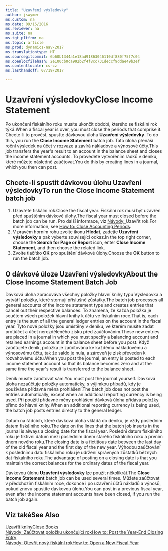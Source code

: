 ```yaml
---
title: "Uzavření výsledovky"
author: jswymer
ms.custom: na
ms.date: 09/16/2016
ms.reviewer: na
ms.suite: na
ms.tgt_pltfrm: na
ms.topic: article
ms.prod: dynamics-nav-2017
ms.translationtype: HT
ms.sourcegitcommit: 6b60b1344a1e18ad91863046110df880f75f7c04
ms.openlocfilehash: 2e100cb0ca992b2f4f8cc731deccf9ddae49b3ef
ms.contentlocale: cs-cz
ms.lasthandoff: 07/19/2017

---
```

# <a name="close-income-statement"></a><span data-ttu-id="996a1-102">Uzavření výsledovky</span><span class="sxs-lookup"><span data-stu-id="996a1-102">Close Income Statement</span></span>
<span data-ttu-id="996a1-103">Po ukončení fiskálního roku musíte ukončit období, kterého se fiskální rok týká.</span><span class="sxs-lookup"><span data-stu-id="996a1-103">When a fiscal year is over, you must close the periods that comprise it.</span></span> <span data-ttu-id="996a1-104">Chcete-li to provést, spusťte dávkovou úlohu **Uzavření výsledovky** .</span><span class="sxs-lookup"><span data-stu-id="996a1-104">To do this, you run the **Close Income Statement** batch job.</span></span> <span data-ttu-id="996a1-105">Tato úloha přenáší roční výsledek na účet v rozvaze a zavírá nákladové a výnosové účty.</span><span class="sxs-lookup"><span data-stu-id="996a1-105">This job transfers the year's result to an account in the balance sheet and closes the income statement accounts.</span></span> <span data-ttu-id="996a1-106">To provedete vytvořením řádků v deníku, které můžete následně zaúčtovat.</span><span class="sxs-lookup"><span data-stu-id="996a1-106">You do this by creating lines in a journal, which you then can post.</span></span>

## <a name="to-run-the-close-income-statement-batch-job"></a><span data-ttu-id="996a1-107">Chcete-li spustit dávkovou úlohu Uzavření výsledovky</span><span class="sxs-lookup"><span data-stu-id="996a1-107">To run the Close Income Statement batch job</span></span>
1. <span data-ttu-id="996a1-108">Uzavřete fiskální rok.</span><span class="sxs-lookup"><span data-stu-id="996a1-108">Close the fiscal year.</span></span> <span data-ttu-id="996a1-109">Fiskální rok musí být uzavřen před spuštěním dávkové úlohy.</span><span class="sxs-lookup"><span data-stu-id="996a1-109">The fiscal year must closed before the batch job can be run.</span></span> <span data-ttu-id="996a1-110">Pro další informace, viz [Návody: ](year-close-account-periods.md)Uzavřít rok.</span><span class="sxs-lookup"><span data-stu-id="996a1-110">For more information, see [How to: Close Accounting Periods](year-close-account-periods.md).</span></span>
2. <span data-ttu-id="996a1-111">V pravém horním rohu zvolte ikonu **Hledat**, zadejte **Uzavření výsledovky** a pak vyberte související odkaz.</span><span class="sxs-lookup"><span data-stu-id="996a1-111">In the top right corner, choose the **Search for Page or Report** icon, enter **Close Income Statement**, and then choose the related link.</span></span>
3. <span data-ttu-id="996a1-112">Zvolte tlačítko **OK** pro spuštění dávkové úlohy.</span><span class="sxs-lookup"><span data-stu-id="996a1-112">Choose the **OK** button to run the batch job.</span></span>

## <a name="about-the-close-income-statement-batch-job"></a><span data-ttu-id="996a1-113">O dávkové úloze Uzavření výsledovky</span><span class="sxs-lookup"><span data-stu-id="996a1-113">About the Close Income Statement Batch Job</span></span>
<span data-ttu-id="996a1-114">Dávková úloha zpracovává všechny položky hlavní knihy typu Výsledovka a vytváří položky, které stornují příslušné zůstatky.</span><span class="sxs-lookup"><span data-stu-id="996a1-114">The batch job processes all general accounts of the income statement type and creates entries that cancel out their respective balances.</span></span> <span data-ttu-id="996a1-115">To znamená, že každá položka je součtem všech položek hlavní knihy k účtu ve fiskálním roce.</span><span class="sxs-lookup"><span data-stu-id="996a1-115">That is, each entry is the sum of all the general ledger entries on the account in the fiscal year.</span></span> <span data-ttu-id="996a1-116">Tyto nové položky jsou umístěny v deníku, ve kterém musíte zadat protiúčet a účet nerozděleného zisku před zaúčtováním.</span><span class="sxs-lookup"><span data-stu-id="996a1-116">These new entries are placed in a journal in which you must specify a balancing account and retained earnings account in the balance sheet before you post.</span></span> <span data-ttu-id="996a1-117">Když zaúčtujete deník, položka je zaúčtována ke každému nákladovému a výnosovému účtu, tak že saldo je nula, a zároveň je zisk převeden k rozvahovému účtu.</span><span class="sxs-lookup"><span data-stu-id="996a1-117">When you post the journal, an entry is posted to each income statement account so that its balance becomes zero and at the same time the year's result is transferred to the balance sheet.</span></span>

<span data-ttu-id="996a1-118">Deník musíte zaúčtovat sám.</span><span class="sxs-lookup"><span data-stu-id="996a1-118">You must post the journal yourself.</span></span> <span data-ttu-id="996a1-119">Dávková úloha nezaúčtuje položky automaticky, s výjimkou případů, kdy je používána přídavná měna prohlášení.</span><span class="sxs-lookup"><span data-stu-id="996a1-119">The batch job does not post the entries automatically, except when an additional reporting currency is being used.</span></span> <span data-ttu-id="996a1-120">Při použití přídavné měny prohlášení dávková úloha přidává položky přímo do hlavní knihy.</span><span class="sxs-lookup"><span data-stu-id="996a1-120">When an additional reporting currency is being used, the batch job posts entries directly to the general ledger.</span></span>

<span data-ttu-id="996a1-121">Datum na řádcích, které dávková úloha vkládá do deníku, je vždy posledním datem fiskálního roku.</span><span class="sxs-lookup"><span data-stu-id="996a1-121">The date on the lines that the batch job inserts in the journal is always a closing date for the fiscal year.</span></span> <span data-ttu-id="996a1-122">Poslední datum fiskálního roku je fiktivní datum mezi posledním dnem starého fiskálního roku a prvním dnem nového roku.</span><span class="sxs-lookup"><span data-stu-id="996a1-122">The closing date is a fictitious date between the last day of the old fiscal year and the first day of the new year.</span></span> <span data-ttu-id="996a1-123">Výhodou zaúčtování k poslednímu datu fiskálního roku je udržení správných zůstatků běžných dat fiskálního roku.</span><span class="sxs-lookup"><span data-stu-id="996a1-123">The advantage of posting on a closing date is that you maintain the correct balances for the ordinary dates of the fiscal year.</span></span>

<span data-ttu-id="996a1-124">Dávkovou úlohu **Uzavření výsledovky** lze použít několikrát.</span><span class="sxs-lookup"><span data-stu-id="996a1-124">The **Close Income Statement** batch job can be used several times.</span></span> <span data-ttu-id="996a1-125">Můžete zaúčtovat v předchozím fiskálním roce, dokonce i po uzavření účtů nákladů a výnosů, pokud znovu spustíte dávkovou úlohu.</span><span class="sxs-lookup"><span data-stu-id="996a1-125">You can post in a previous fiscal year, even after the income statement accounts have been closed, if you run the batch job again.</span></span>

## <a name="see-also"></a><span data-ttu-id="996a1-126">Viz také</span><span class="sxs-lookup"><span data-stu-id="996a1-126">See Also</span></span>
[<span data-ttu-id="996a1-127">Uzavřít knihy</span><span class="sxs-lookup"><span data-stu-id="996a1-127">Close Books</span></span>](year-close-books.md)  
[<span data-ttu-id="996a1-128">Návody: Zaúčtovat položku ukončující rok</span><span class="sxs-lookup"><span data-stu-id="996a1-128">How to: Post the Year-End Closing Entry</span></span>](year-how-post-year-end-close-entry.md)  
[<span data-ttu-id="996a1-129">Návody: Otevřít nový fiskální rok</span><span class="sxs-lookup"><span data-stu-id="996a1-129">How to: Open a New Fiscal Year</span></span>](finance-how-open-new-fiscal-year.md)

